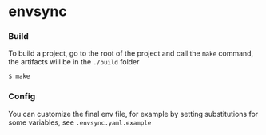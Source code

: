 # envsync

### Build
To build a project, go to the root of the project and call the `make` command, the artifacts will be in the `./build` folder
```
$ make
```

### Config
You can customize the final env file, for example by setting substitutions for some variables, see ```.envsync.yaml.example``` 